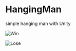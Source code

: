 # HangingMan
simple hanging man with Unity

![Win](https://user-images.githubusercontent.com/71656626/154004002-e422cfd9-8d49-4273-9343-b75c14e69c3a.PNG)


![Lose](https://user-images.githubusercontent.com/71656626/154004006-6cbb45a0-57fd-4501-a485-7b1d2215a7de.PNG)
